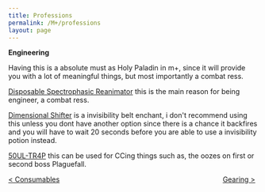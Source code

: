 ```yaml
---
title: Professions
permalink: /M+/professions
layout: page
---
```


**Engineering**

Having this is a absolute must as Holy Paladin in m+, since it will provide you with a lot of meaningful things, but most importantly a combat ress.

[Disposable Spectrophasic Reanimator](https://www.wowhead.com/item=184308/disposable-spectrophasic-reanimator) this is the main reason for being engineer, a combat ress.

[Dimensional Shifter](https://www.wowhead.com/spell=310495/dimensional-shifter) is a invisibility belt enchant, i don't recommend using this unless you dont have another option since there is a chance it backfires and you will have to wait 20 seconds before you are able to use a invisibility potion instead.

[50UL-TR4P](https://www.wowhead.com/spell=310493/50ul-tr4p) this can be used for CCing things such as, the oozes on first or second boss Plaguefall.

<div>
<div style="text-align:left;display: inline-block;width: 49%;">
<a href="/M+/consumables"> < Consumables</a>
</div>
<div style="text-align:right;display: inline-block;width: 49%;">
<a href="/M+/gearing"> Gearing ></a>
</div>
</div>
